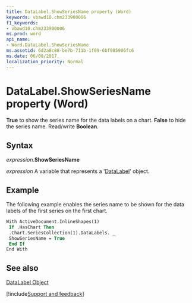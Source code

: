```yaml
---
title: DataLabel.ShowSeriesName property (Word)
keywords: vbawd10.chm233900006
f1_keywords:
- vbawd10.chm233900006
ms.prod: word
api_name:
- Word.DataLabel.ShowSeriesName
ms.assetid: 6d2a8c88-be7b-711b-1f09-6bf985906fc6
ms.date: 06/08/2017
localization_priority: Normal
---
```



# DataLabel.ShowSeriesName property (Word)

 **True** to show the series name for the data labels on a chart. **False** to hide the series name. Read/write **Boolean**.


## Syntax

_expression_.**ShowSeriesName**

_expression_ A variable that represents a '[DataLabel](Word.DataLabel.md)' object.


## Example

The following example enables the series name to be shown for the data labels of the first series on the first chart.


```vb
With ActiveDocument.InlineShapes(1) 
 If .HasChart Then 
 .Chart.SeriesCollection(1).DataLabels. _ 
 ShowSeriesName = True 
 End If 
End With
```


## See also


[DataLabel Object](Word.DataLabel.md)

[!include[Support and feedback](~/includes/feedback-boilerplate.md)]